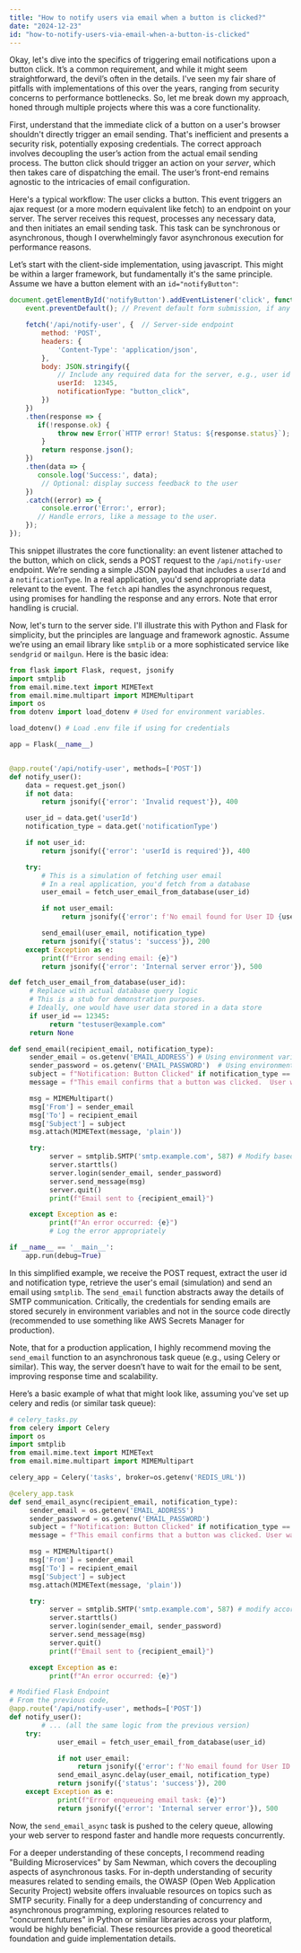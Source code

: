 ```yaml
---
title: "How to notify users via email when a button is clicked?"
date: "2024-12-23"
id: "how-to-notify-users-via-email-when-a-button-is-clicked"
---
```


Okay, let's dive into the specifics of triggering email notifications upon a button click. It’s a common requirement, and while it might seem straightforward, the devil’s often in the details. I've seen my fair share of pitfalls with implementations of this over the years, ranging from security concerns to performance bottlenecks. So, let me break down my approach, honed through multiple projects where this was a core functionality.

First, understand that the immediate click of a button on a user's browser shouldn't directly trigger an email sending. That's inefficient and presents a security risk, potentially exposing credentials. The correct approach involves decoupling the user’s action from the actual email sending process. The button click should trigger an action on your *server*, which then takes care of dispatching the email. The user’s front-end remains agnostic to the intricacies of email configuration.

Here's a typical workflow: The user clicks a button. This event triggers an ajax request (or a more modern equivalent like fetch) to an endpoint on your server. The server receives this request, processes any necessary data, and then initiates an email sending task. This task can be synchronous or asynchronous, though I overwhelmingly favor asynchronous execution for performance reasons.

Let’s start with the client-side implementation, using javascript. This might be within a larger framework, but fundamentally it's the same principle. Assume we have a button element with an `id="notifyButton"`:

```javascript
document.getElementById('notifyButton').addEventListener('click', function(event) {
    event.preventDefault(); // Prevent default form submission, if any

    fetch('/api/notify-user', {  // Server-side endpoint
        method: 'POST',
        headers: {
            'Content-Type': 'application/json',
        },
        body: JSON.stringify({
            // Include any required data for the server, e.g., user id
            userId:  12345,
            notificationType: "button_click",
        })
    })
    .then(response => {
       if(!response.ok) {
            throw new Error(`HTTP error! Status: ${response.status}`);
        }
        return response.json();
    })
    .then(data => {
       console.log('Success:', data);
        // Optional: display success feedback to the user
    })
    .catch((error) => {
        console.error('Error:', error);
       // Handle errors, like a message to the user.
    });
});
```

This snippet illustrates the core functionality: an event listener attached to the button, which on click, sends a POST request to the `/api/notify-user` endpoint. We’re sending a simple JSON payload that includes a `userId` and a `notificationType`. In a real application, you'd send appropriate data relevant to the event. The `fetch` api handles the asynchronous request, using promises for handling the response and any errors. Note that error handling is crucial.

Now, let's turn to the server side. I'll illustrate this with Python and Flask for simplicity, but the principles are language and framework agnostic. Assume we’re using an email library like `smtplib` or a more sophisticated service like `sendgrid` or `mailgun`. Here is the basic idea:

```python
from flask import Flask, request, jsonify
import smtplib
from email.mime.text import MIMEText
from email.mime.multipart import MIMEMultipart
import os
from dotenv import load_dotenv # Used for environment variables.

load_dotenv() # Load .env file if using for credentials

app = Flask(__name__)


@app.route('/api/notify-user', methods=['POST'])
def notify_user():
    data = request.get_json()
    if not data:
        return jsonify({'error': 'Invalid request'}), 400

    user_id = data.get('userId')
    notification_type = data.get('notificationType')

    if not user_id:
        return jsonify({'error': 'userId is required'}), 400

    try:
        # This is a simulation of fetching user email
        # In a real application, you'd fetch from a database
        user_email = fetch_user_email_from_database(user_id)

        if not user_email:
             return jsonify({'error': f'No email found for User ID {user_id}'}), 404

        send_email(user_email, notification_type)
        return jsonify({'status': 'success'}), 200
    except Exception as e:
        print(f"Error sending email: {e}")
        return jsonify({'error': 'Internal server error'}), 500

def fetch_user_email_from_database(user_id):
     # Replace with actual database query logic
     # This is a stub for demonstration purposes.
     # Ideally, one would have user data stored in a data store
     if user_id == 12345:
          return "testuser@example.com"
     return None

def send_email(recipient_email, notification_type):
     sender_email = os.getenv('EMAIL_ADDRESS') # Using environment variables
     sender_password = os.getenv('EMAIL_PASSWORD')  # Using environment variables
     subject = f"Notification: Button Clicked" if notification_type == 'button_click' else "Generic Notification"
     message = f"This email confirms that a button was clicked.  User was {recipient_email}." if notification_type == 'button_click' else "You have received a generic email notification"

     msg = MIMEMultipart()
     msg['From'] = sender_email
     msg['To'] = recipient_email
     msg['Subject'] = subject
     msg.attach(MIMEText(message, 'plain'))

     try:
          server = smtplib.SMTP('smtp.example.com', 587) # Modify based on your SMTP
          server.starttls()
          server.login(sender_email, sender_password)
          server.send_message(msg)
          server.quit()
          print(f"Email sent to {recipient_email}")

     except Exception as e:
          print(f"An error occurred: {e}")
          # Log the error appropriately

if __name__ == '__main__':
    app.run(debug=True)
```

In this simplified example, we receive the POST request, extract the user id and notification type, retrieve the user's email (simulation) and send an email using `smtplib`. The `send_email` function abstracts away the details of SMTP communication. Critically, the credentials for sending emails are stored securely in environment variables and not in the source code directly (recommended to use something like AWS Secrets Manager for production).

Note, that for a production application, I highly recommend moving the `send_email` function to an asynchronous task queue (e.g., using Celery or similar). This way, the server doesn’t have to wait for the email to be sent, improving response time and scalability.

Here’s a basic example of what that might look like, assuming you've set up celery and redis (or similar task queue):

```python
# celery_tasks.py
from celery import Celery
import os
import smtplib
from email.mime.text import MIMEText
from email.mime.multipart import MIMEMultipart

celery_app = Celery('tasks', broker=os.getenv('REDIS_URL'))

@celery_app.task
def send_email_async(recipient_email, notification_type):
     sender_email = os.getenv('EMAIL_ADDRESS')
     sender_password = os.getenv('EMAIL_PASSWORD')
     subject = f"Notification: Button Clicked" if notification_type == 'button_click' else "Generic Notification"
     message = f"This email confirms that a button was clicked. User was {recipient_email}." if notification_type == 'button_click' else "You have received a generic email notification"

     msg = MIMEMultipart()
     msg['From'] = sender_email
     msg['To'] = recipient_email
     msg['Subject'] = subject
     msg.attach(MIMEText(message, 'plain'))

     try:
          server = smtplib.SMTP('smtp.example.com', 587) # modify accordingly
          server.starttls()
          server.login(sender_email, sender_password)
          server.send_message(msg)
          server.quit()
          print(f"Email sent to {recipient_email}")

     except Exception as e:
          print(f"An error occurred: {e}")

# Modified Flask Endpoint
# From the previous code,
@app.route('/api/notify-user', methods=['POST'])
def notify_user():
        # ... (all the same logic from the previous version)
    try:
            user_email = fetch_user_email_from_database(user_id)

            if not user_email:
                 return jsonify({'error': f'No email found for User ID {user_id}'}), 404
            send_email_async.delay(user_email, notification_type)
            return jsonify({'status': 'success'}), 200
    except Exception as e:
            print(f"Error enqueueing email task: {e}")
            return jsonify({'error': 'Internal server error'}), 500
```

Now, the `send_email_async` task is pushed to the celery queue, allowing your web server to respond faster and handle more requests concurrently.

For a deeper understanding of these concepts, I recommend reading "Building Microservices" by Sam Newman, which covers the decoupling aspects of asynchronous tasks. For in-depth understanding of security measures related to sending emails, the OWASP (Open Web Application Security Project) website offers invaluable resources on topics such as SMTP security. Finally for a deep understanding of concurrency and asynchronous programming, exploring resources related to "concurrent.futures" in Python or similar libraries across your platform, would be highly beneficial. These resources provide a good theoretical foundation and guide implementation details.
